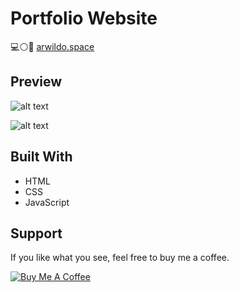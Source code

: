 # Portfolio Website
 :computer::white_circle::large_blue_circle: [arwildo.space](https://www.arwildo.space/)


## Preview
![alt text](https://raw.githubusercontent.com/arwildo/arwildo.github.io/master/assets/images/arwildo-space.png "Website Preview")
    
![alt text](https://raw.githubusercontent.com/arwildo/arwildo.github.io/master/assets/images/arwildo-space2.png "Website Preview")


## Built With

* HTML
* CSS
* JavaScript


## Support

If you like what you see, feel free to buy me a coffee.

<a href="https://www.buymeacoffee.com/Arwildo " target="_blank"><img src="https://www.buymeacoffee.com/assets/img/custom_images/white_img.png" alt="Buy Me A Coffee" style="height: auto !important;width: auto !important;" ></a>

